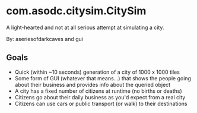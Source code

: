 # com.asodc.citysim.CitySim
A light-hearted and not at all serious attempt at simulating a city.

By: aseriesofdarkcaves and gui

## Goals
- Quick (within ~10 seconds) generation of a city of 1000 x 1000 tiles
- Some form of GUI (whatever that means...) that shows the people going about their business and provides info about the queried object
- A city has a fixed number of citizens at runtime (no births or deaths)
- Citizens go about their daily business as you'd expect from a real city
- Citizens can use cars or public transport (or walk) to their destinations
